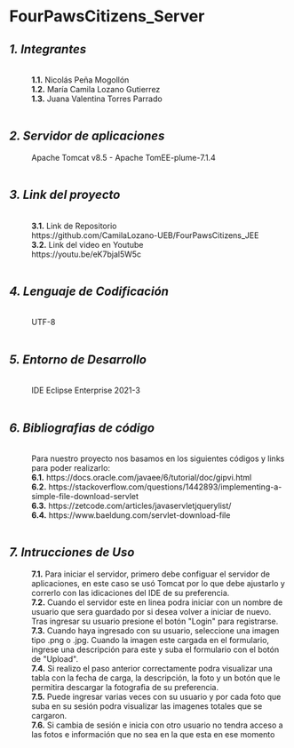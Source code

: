 # FourPawsCitizens_Server

<html>
<dl>
	<dt><h2><em> 1. Integrantes </em></h2></dt>
	<br>
	<dd><b>1.1.</b> Nicolás Peña Mogollón</dd>
	<dd><b>1.2.</b> María Camila Lozano Gutierrez</dd>
	<dd><b>1.3.</b> Juana Valentina Torres Parrado</dd>
	<br>
	<dt><h2><em>2. Servidor de aplicaciones</em></h2></dt>
	<dd>Apache Tomcat v8.5 - Apache TomEE-plume-7.1.4</dd>
	<br>
	<dt><h2><em> 3. Link del proyecto </em></h2></dt>
	<br>
	<dd><b>3.1.</b> Link de Repositorio</dd>
	<dd>https://github.com/CamilaLozano-UEB/FourPawsCitizens_JEE</dd>
	<dd><b>3.2.</b> Link del video en Youtube</dd>
	<dd> https://youtu.be/eK7bjal5W5c </dd>
	<br>
	<dt><h2><em> 4. Lenguaje de Codificación </em></h2></dt>
	<br>
	<dd> UTF-8 </dd>
	<br>
	<dt><h2><em> 5. Entorno de Desarrollo </em></h2></dt>
	<br>
	<dd> IDE Eclipse Enterprise 2021-3 </dd>
		<br>
	<dt><h2><em> 6. Bibliografias de código </em></h2></dt>
	<br>
	<dd> Para nuestro proyecto nos basamos en los siguientes códigos y links para poder realizarlo:</dd>
	<dd><b>6.1.</b> https://docs.oracle.com/javaee/6/tutorial/doc/gipvi.html </dd>
	<dd><b>6.2.</b> https://stackoverflow.com/questions/1442893/implementing-a-simple-file-download-servlet </dd>
	<dd><b>6.3.</b> https://zetcode.com/articles/javaservletjquerylist/ </dd>
	<dd><b>6.4.</b> https://www.baeldung.com/servlet-download-file </dd>
		<br>
	<dt><h2><em> 7. Intrucciones de Uso </em></h2></dt>
	<dd><b>7.1.</b> Para iniciar el servidor, primero debe configuar el servidor de aplicaciones, en este caso se usó Tomcat por lo que debe ajustarlo y correrlo con las idicaciones del IDE de su preferencia. </dd>
	<dd><b>7.2.</b> Cuando el servidor este en linea podra iniciar con un nombre de usuario que sera guardado por si desea volver a iniciar de nuevo. Tras ingresar su usuario presione el botón "Login" para registrarse. </dd>
	<dd><b>7.3.</b> Cuando haya ingresado con su usuario, seleccione una imagen tipo .png o .jpg. Cuando la imagen este cargada en el formulario, ingrese una descripción para este y suba el formulario con el botón de "Upload". </dd>
	<dd><b>7.4.</b> Si realizo el paso anterior correctamente podra visualizar una tabla con la fecha de carga, la descripción, la foto y un botón que le permitira descargar la fotografia de su preferencia. </dd>
	<dd><b>7.5.</b> Puede ingresar varias veces con su usuario y por cada foto que suba en su sesión podra visualizar las imagenes totales que se cargaron. </dd>
	<dd><b>7.6.</b> Si cambia de sesión e inicia con otro usuario no tendra acceso a las fotos e información que no sea en la que esta en ese momento</dd>
	</dl>
</html>
